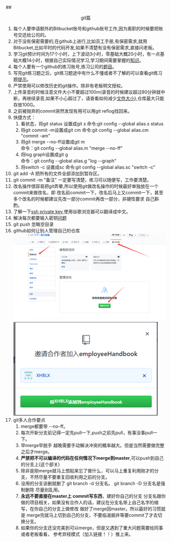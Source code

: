 ##<center>git篇</center>
1. 每个人要申请额外的Bitbucket账号和github账号工作,因为离职的时候要把账号交还给公司的。
2. 对于没有保密需要的,在github上进行,比如员工手册,有保密需求,就用Bitbucket,比如平时的代码开发,如果不清楚有没有保密需求,直接问老板。
3. 学习git预计时间为17个小时，上下波动3小时，零基础大概20小时，有一点基础大概14小时，根据自己实际情况学习,学习期间需要掌握的[知识](git总结.md)。
4. 每个人要有一个github的练习账号,练习公司的[题目](git练习题.md)。
5. 写完git练习题之后，git练习题途中有什么不懂或者不了解的可以查看git练习题[提示](git练习题提示.md)。
6. 严禁使用可以修改历史的git操作。除非有老板明文授权。
7. 上传录音的时候注意文件大小不要超过100m(录音的时候建议超过80分钟就中断，再继续录音,如果不小心超过了，请查看如何减少[文件大小](https://jingyan.baidu.com/article/359911f550cf7757fe03063b.html)),仓库最大只能存放100G。
8. 之前被抛弃的commit突然发现有用可以用git reflog找回来。
9. 快捷方式：
    1. 看状态，将git status 设置成git s
    命令:git config --global alias.s status
    2. 将git commit -m设置成git cm
    命令:git config --global alias.cm "commit -am"
    3. 将git merge --no-ff设置成git m   
    命令：git config --global alias.m "merge --no-ff"
    4. 将log graph设置成git g   
    命令：git config --global alias.g "log --graph"
    5. 将switch -c 设置成sc
    命令:git config --global alias.sc "switch -c"
10. git add -A 把所有的文件全部添加到暂存区。
11. git commit -m "备注" 一定要写清楚，练习可以随便写，工作要清楚。
12. 改名操作很容易把git弄晕,所以使用git做改名操作的时候最好单独放在一个commit来做改名，即 改名前commit一下，改名后马上又commit一下，甚至多个改名的时候都建议先改一部分commit再改一部分，非硬性要求 自己斟酌。
13. 了解一下[ssh private key](https://confluence.atlassian.com/bitbucket/set-up-an-ssh-key-728138079.html),使用谷歌浏览器可以翻译成中文。
14. 解决每次都要输入密钥[问题](http://www.wechatbus.com/artifice/9.html)
15. git push 忽略空目录
16. github如何让别人管理自己的仓库
![img](img/添加权限1.jpg )
![img](img/添加权限2.jpg )
11. git多人合作要点
    1. merge都要带 --no-ff。
    2. 每次开新分支前记得一定先pull一下,push之前先pull，有事没事pull一下。
    3. 早merge早脱手 越晚需要手动解决冲突的概率越大。但是当然需要做完整之后才merge。 
    4. **严禁把不可以编译的代码在任何情况下merge到master**,可以push到自己的分支上(这个部关)
    5. 除非是刚merge就马上想起来忘了做什么，可以马上重复利用刚才的分支，不然尽量不要重复回收利用之前的分支。
    6. 没用的分支该删就删了 git branch -d 分支名。 git branch -D 分支名是强制删除 尽量别乱用。
    7. **永远不要直接在master上 commit写东西**，建好你自己的分支 分支名跟你做的项目相关，如果没有合作人的话，建议在分支名带上自己名字的缩写，在你自己的分支上做修改 做好了merge回master。所以最好的习惯就是 merge完就马上切到自己的分支，不要临渴掘井等要commit了才去切换分支。
    8. 如果你的分支还没完美到可以merge，但是又遇到了重大问题需要给同事或者老板看看， 参考弃枝模式（加入链接！！）推上来。